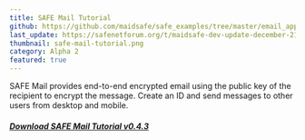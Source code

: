 ```yaml
---
title: SAFE Mail Tutorial
github: https://github.com/maidsafe/safe_examples/tree/master/email_app
last_update: https://safenetforum.org/t/maidsafe-dev-update-december-21-2017/19433
thumbnail: safe-mail-tutorial.png
category: Alpha 2
featured: true
---
```


SAFE Mail provides end-to-end encrypted email using the public key of the recipient to encrypt the message. Create an ID and send messages to other users from desktop and mobile.

##### [Download SAFE Mail Tutorial v0.4.3](https://github.com/maidsafe/safe_examples/releases/tag/0.16.0)

